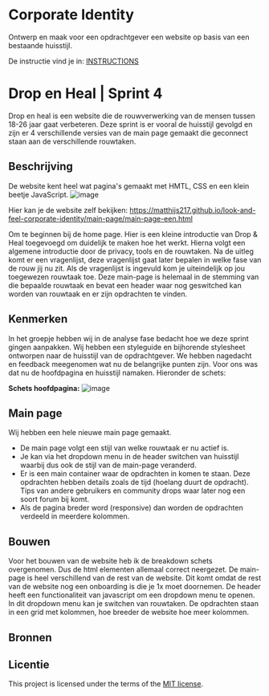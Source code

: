 # Corporate Identity

Ontwerp en maak voor een opdrachtgever een website op basis van een bestaande huisstijl.

De instructie vind je in: [INSTRUCTIONS](https://github.com/fdnd-task/look-and-feel-corporate-identity/blob/main/docs/INSTRUCTIONS.md)


# Drop en Heal | Sprint 4
<!-- Geef je project een titel en schrijf in één zin wat het is -->
Drop en heal is een website die de rouwverwerking van de mensen tussen 18-26 jaar gaat verbeteren. Deze sprint is er vooral de huisstijl gevolgd en zijn er 4 verschillende versies van de main page gemaakt die geconnect staan aan de verschillende rouwtaken.

## Beschrijving
<!-- In de Beschrijving staat hoe je project er uit ziet, hoe het werkt en wat je er mee kan. -->
<!-- Voeg een mooie poster visual toe 📸 -->
<!-- Voeg een link toe naar Github Pages 🌐-->
De website kent heel wat pagina's gemaakt met HMTL, CSS en een klein beetje JavaScript. 
![image](https://github.com/user-attachments/assets/801b156f-90b1-462a-8459-2b3620d614dc)

Hier kan je de website zelf bekijken: https://matthijs217.github.io/look-and-feel-corporate-identity/main-page/main-page-een.html

Om te beginnen bij de home page. Hier is een kleine introductie van Drop & Heal toegevoegd om duidelijk te maken hoe het werkt. Hierna volgt een algemene introductie door de privacy, tools en de rouwtaken. Na de uitleg komt er een vragenlijst, deze vragenlijst gaat later bepalen in welke fase van de rouw jij nu zit. Als de vragenlijst is ingevuld kom je uiteindelijk op jou toegewezen rouwtaak toe. Deze main-page is helemaal in de stemming van die bepaalde rouwtaak en bevat een header waar nog geswitched kan worden van rouwtaak en er zijn opdrachten te vinden. 

## Kenmerken
<!-- Bij Kenmerken staat welke technieken zijn gebruikt en hoe. Wat is de HTML structuur? Wat zijn de belangrijkste dingen in CSS? Wat is er met Javascript gedaan en hoe? Misschien heb je een framwork of library gebruikt? -->
In het groepje hebben wij in de analyse fase bedacht hoe we deze sprint gingen aanpakken. Wij hebben een styleguide en bijhorende stylesheet ontworpen naar de huisstijl van de opdrachtgever. We hebben nagedacht en feedback meegenomen wat nu de belangrijke punten zijn. Voor ons was dat nu de hoofdpagina en huisstijl namaken. Hieronder de schets:

**Schets hoofdpagina:**
![image](https://github.com/user-attachments/assets/21c0b7ae-a2e0-4dc4-81a2-0a6315d157c2)

## Main page

Wij hebben een hele nieuwe main page gemaakt.
- De main page volgt een stijl van welke rouwtaak er nu actief is.
- Je kan via het dropdown menu in de header switchen van huisstijl waarbij dus ook de stijl van de main-page veranderd.
- Er is een main container waar de opdrachten in komen te staan. Deze opdrachten hebben details zoals de tijd (hoelang duurt de opdracht). Tips van andere gebruikers en community drops waar later nog een soort forum bij komt.
- Als de pagina breder word (responsive) dan worden de opdrachten verdeeld in meerdere kolommen.

## Bouwen

Voor het bouwen van de website heb ik de breakdown schets overgenomen. Dus de html elementen allemaal correct neergezet. De main-page is heel verschillend van de rest van de website. Dit komt omdat de rest van de website nog een onboarding is die je 1x moet doornemen. De header heeft een functionaliteit van javascript om een dropdown menu te openen. In dit dropdown menu kan je switchen van rouwtaken. De opdrachten staan in een grid met kolommen, hoe breeder de website hoe meer kolommen. 

## Bronnen

## Licentie

This project is licensed under the terms of the [MIT license](./LICENSE).
